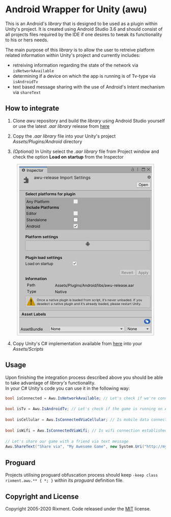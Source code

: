 # Android Wrapper for Unity (awu)

This is an Android's _library_ that is designed to be used as a plugin within Unity's project. It is created using Android Studio 3.6 and should consist of all projects files required by the IDE if one desires to tweak its functionality to his or hers needs.

The main purpose of this _library_ is to allow the user to retreive platform related information within Unity's project and currently includes:

- retreiving information regarding the state of the network via `isNetworkAvailable`
- determining if a device on which the app is running is of Tv-type via `isAndroidTv`
- text based message sharing with the use of Android's Intent mechanism via `shareText`

## How to integrate

1. Clone _awu_ repository and build the _library_ using Android Studio yourself or use the latest _.aar library_ release from [here](awu/build/outputs/aar/awu-release.aar)

2. Copy the _.aar library_ file into your Unity's project _Assets/Plugins/Android_ directory

3. _(Optional)_ In Unity select the _.aar library_ file from Project window and check the option __Load on startup__ from the Inspector

<p align="center"><img src="./read.me/awu_inspector.png"></p> 

4. Copy Unity's C# implementation available from [here](UnityScript/Awu.cs) into your _Assets/Scripts_

## Usage

Upon finishing the integration process described above you should be able to take advantage of _library's_ functionality.<br>
In your C# Unity's code you can use it in the following way:

```csharp
bool isConnected = Awu.IsNetworkAvailable; // Let's check if we're connected to the internet

bool isTv = Awu.IsAndroidTv; // Let's check if the game is running on Android TV enabled device

bool isCellular = Awu.IsConnectedViaCellular; // Is mobile data connection established

bool isWifi = Awu.IsConnectedViaWifi; // Is wifi connection established

// Let's share our game with a friend via text message
Awu.ShareText("Share via", "My Awesome Game", new System.Uri("http://my.awesomegame.com"));
```

## Proguard

Projects utilising proguard obfuscation process should keep `-keep class rixment.awu.** { *; }` within its _proguard_ definition file.

## Copyright and License

Copyright 2005-2020 Rixment. Code released under the [MIT](./LICENSE) license.
